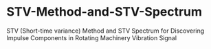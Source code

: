 # STV-Method-and-STV-Spectrum
STV (Short-time variance) Method and STV Spectrum for Discovering Impulse Components in Rotating Machinery Vibration Signal
